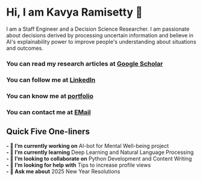 # Hi, I am Kavya Ramisetty 👋

I am a Staff Engineer and a Decision Science Researcher. I am passionate about decisions derived by processing uncertain information and believe in AI's explainability power to improve people's understanding about situations and outcomes. 

### You can read my research articles at [Google Scholar](https://scholar.google.com/citations?hl=en&user=SlYH23kAAAAJ&view_op=list_works&sortby=pubdate)

### You can follow me at [LinkedIn](https://www.linkedin.com/in/kavya-ramisetty-509298104/)

### You can know me at [portfolio](https://ramisettykavya06.wixsite.com/personal)

### You can contact me at [EMail](ramisetty.kavya06@gmail.com)

## Quick Five One-liners

**- 🔭 I’m currently working on** AI-bot for Mental Well-being project<br>
**- 🌱 I’m currently learning** Deep Learning and Natural Language Processing<br>
**- 👯 I’m looking to collaborate on** Python Development and Content Writing<br>
**- 🤔 I’m looking for help with** Tips to increase profile views<br>
**- 💬 Ask me about** 2025 New Year Resolutions<br>
